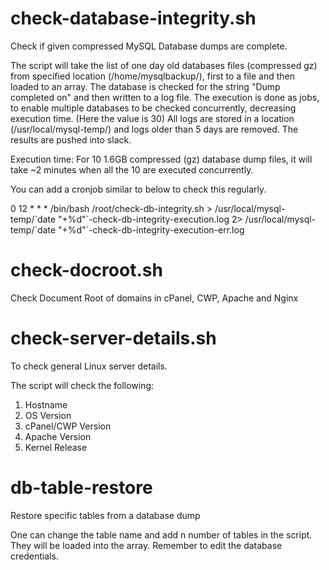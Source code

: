 # check-database-integrity.sh

Check if given compressed MySQL Database dumps are complete.

The script will take the list of one day old databases files (compressed gz) from specified location (/home/mysqlbackup/), first to a file and then loaded to an array. 
The database is checked for the string "Dump completed on" and then written to a log file. 
The execution is done as jobs, to enable multiple databases to be checked concurrently, decreasing execution time. (Here the value is 30)
All logs are stored in a location (/usr/local/mysql-temp/) and logs older than 5 days are removed. 
The results are pushed into slack. 

Execution time:
For 10 1.6GB compressed (gz) database dump files, it will take ~2 minutes when all the 10 are executed concurrently. 

You can add a cronjob similar to below to check this regularly.

0 12 * * * /bin/bash /root/check-db-integrity.sh > /usr/local/mysql-temp/\`date "+\%d"\`-check-db-integrity-execution.log 2> /usr/local/mysql-temp/\`date "+\%d"\`-check-db-integrity-execution-err.log


# check-docroot.sh
Check Document Root of domains in cPanel, CWP, Apache and Nginx


# check-server-details.sh
To check general Linux server details.

The script will check the following:

1. Hostname
2. OS Version
3. cPanel/CWP Version
4. Apache Version
5. Kernel Release


# db-table-restore
Restore specific tables from a database dump

One can change the table name and add n number of tables in the script. They will be loaded into the array.
Remember to edit the database credentials.

